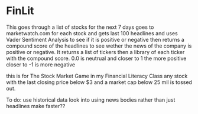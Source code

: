 # FinLit
This goes through a list of stocks for the next 7 days goes to marketwatch.com for each stock and gets last 100 headlines and uses Vader Sentiment Analysis to see if it is positive or negative then returns a compound score of the headlines to see wether the news of the company is positive or negative. It returns a list of tickers then a library of each ticker with the compound score. 0.0 is neutrual and closer to 1 the more positive closer to -1 is more negative

this is for The Stock Market Game in my Financial Literacy Class any stock with the last closing price below $3 and a market cap below 25 mil is tossed out.

To do:
use historical data 
look into using news bodies rather than just headlines
make faster??
